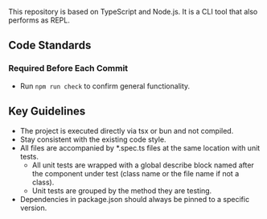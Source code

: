 This repository is based on TypeScript and Node.js. It is a CLI tool that also performs as REPL.

## Code Standards

### Required Before Each Commit

- Run `npm run check` to confirm general functionality.

## Key Guidelines

- The project is executed directly via tsx or bun and not compiled.
- Stay consistent with the existing code style.
- All files are accompanied by \*.spec.ts files at the same location with unit tests.
  - All unit tests are wrapped with a global describe block named after the component under test (class name or the file name if not a class).
  - Unit tests are grouped by the method they are testing.
- Dependencies in package.json should always be pinned to a specific version.
